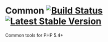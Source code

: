 Common [![Build Status](https://api.travis-ci.org/atphp/common.svg?branch=v0.1)](https://travis-ci.org/atphp/common) [![Latest Stable Version](https://poser.pugx.org/atphp/common/v/stable.png)](https://packagist.org/packages/atphp/common)
======

Common tools for PHP 5.4+
